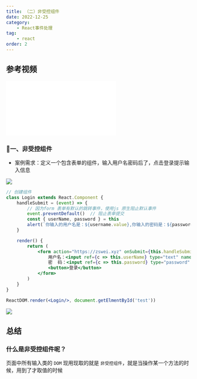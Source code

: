 ```yaml
---
title: （二）非受控组件
date: 2022-12-25
category:
    - React事件处理
tag: 
    - react
order: 2
---
```


## 参考视频
<iframe src="//player.bilibili.com/player.html?aid=798144910&bvid=BV1wy4y1D7JT&cid=266611422&page=33" scrolling="no" border="0" frameborder="no" framespacing="0" allowfullscreen="true"> </iframe>

### 🎄一、非受控组件
- 案例需求：定义一个包含表单的组件，输入用户名密码后了，点击登录提示输入信息

![](https://image.zswei.xyz/img/202301302155184.png)

```jsx
// 创建组件
class Login extends React.Component {
    handleSubmit = (event) => {
        // 因为form 表单有默认的跳转事件，使用js 原生阻止默认事件
        event.preventDefault()  // 阻止表单提交
        const { userName, password } = this
        alert(`你输入的用户名是：${username.value},你输入的密码是：${password.value}`)
    }

    render() {
        return (
            <form action="https://zswei.xyz" onSubmit={this.handleSubmit}>
                用户名：<input ref={c => this.userName} type="text" name="userName"/>
                密  码：<input ref={c => this.password} type="password" name="password"/>
                <button>登录</button>
            </form>
        )
    }
}

ReactDOM.render(<Login/>, document.getElmentById('test'))
```

![](https://image.zswei.xyz/img/202302012103966.png)

## 总结
### 什么是非受控组件呢？
页面中所有输入类的 `DOM` 现用现取的就是 `非受控组件`，就是当操作某一个方法的时候，用到了才取值的时候
